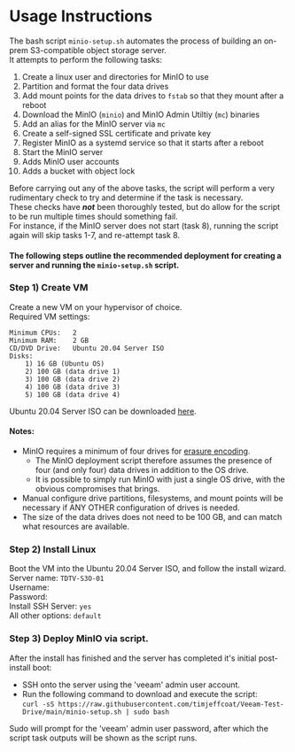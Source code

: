 # Usage Instructions
The bash script `minio-setup.sh` automates the process of building an on-prem S3-compatible object storage server.  
It attempts to perform the following tasks:
1. Create a linux user and directories for MinIO to use
2. Partition and format the four data drives
3. Add mount points for the data drives to `fstab` so that they mount after a reboot
4. Download the MinIO (`minio`) and MinIO Admin Utiltiy (`mc`) binaries
5. Add an alias for the MinIO server via `mc`
6. Create a self-signed SSL certificate and private key
7. Register MinIO as a systemd service so that it starts after a reboot
8. Start the MinIO server
9. Adds MinIO user accounts
10. Adds a bucket with object lock
  
Before carrying out any of the above tasks, the script will perform a very rudimentary check to try and determine if the task is necessary.  
These checks have ***not*** been thoroughly tested, but do allow for the script to be run multiple times should something fail.  
For instance, if the MinIO server does not start (task 8), running the script again will skip tasks 1-7, and re-attempt task 8.  
  
#### The following steps outline the recommended deployment for creating a server and running the `minio-setup.sh` script.  
### Step 1) Create VM
Create a new VM on your hypervisor of choice.  
Required VM settings:
```
Minimum CPUs:	2
Minimum RAM:	2 GB
CD/DVD Drive: 	Ubuntu 20.04 Server ISO
Disks:
	1) 16 GB (Ubuntu OS)
	2) 100 GB (data drive 1)
	3) 100 GB (data drive 2)
	4) 100 GB (data drive 3)
	5) 100 GB (data drive 4)
```	
Ubuntu 20.04 Server ISO can be downloaded [here](https://releases.ubuntu.com/20.04/ubuntu-20.04.3-live-server-amd64.iso).

#### Notes:
* MinIO requires a minimum of four drives for [erasure encoding](https://docs.min.io/minio/baremetal/concepts/erasure-coding.html).
	* The MinIO deployment script therefore assumes the presence of four (and only four) data drives in addition to the OS drive. 
	* It is possible to simply run MinIO with just a single OS drive, with the obvious compromises that brings. 
* Manual configure drive partitions, filesystems, and mount points will be necessary if ANY OTHER configuration of drives is needed. 
* The size of the data drives does not need to be 100 GB, and can match what resources are available.

### Step 2) Install Linux
Boot the VM into the Ubuntu 20.04 Server ISO, and follow the install wizard.  
Server name:		`TDTV-S3O-01`  
Username: 		<Agreed TDTV username>  
Password: 		<Agreed TDTV password>  
Install SSH Server:	`yes`  
All other options:	`default`  

### Step 3) Deploy MinIO via script.
After the install has finished and the server has completed it's initial post-install boot:
* SSH onto the server using the 'veeam' admin user account.  
* Run the following command to download and execute the script:  
`curl -sS https://raw.githubusercontent.com/timjeffcoat/Veeam-Test-Drive/main/minio-setup.sh | sudo bash`  
  
Sudo will prompt for the 'veeam' admin user password, after which the script task outputs will be shown as the script runs.  
